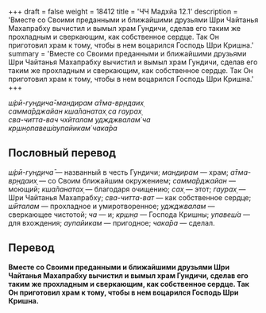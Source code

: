 +++
draft = false
weight = 18412
title = 'ЧЧ Мадхйа 12.1'
description = 'Вместе со Своими преданными и ближайшими друзьями Шри Чайтанья Махапрабху вычистил и вымыл храм Гундичи, сделав его таким же прохладным и сверкающим, как собственное сердце. Так Он приготовил храм к тому, чтобы в нем воцарился Господь Шри Кришна.'
summary = 'Вместе со Своими преданными и ближайшими друзьями Шри Чайтанья Махапрабху вычистил и вымыл храм Гундичи, сделав его таким же прохладным и сверкающим, как собственное сердце. Так Он приготовил храм к тому, чтобы в нем воцарился Господь Шри Кришна.'
+++

_ш́рӣ-гун̣д̣ича̄-мандирам а̄тма-вр̣ндаих̣  
самма̄рджайан кша̄ланатах̣ са гаурах̣  
сва-читта-вач чхӣталам уджджвалам̇ ча  
кр̣шн̣опавеш́аупайикам̇ чака̄ра_

## Пословный перевод

_ш́рӣ_\-_гун̣д̣ича̄_ — названный в честь Гундичи; _мандирам_ — храм; _а̄тма_\-_вр̣ндаих̣_ — со Своим ближайшим окружением; _самма̄рджайан_ — моющий; _кша̄ланатах̣_ — благодаря очищению; _сах̣_ — этот; _гаурах̣_ — Шри Чайтанья Махапрабху; _сва_\-_читта_\-_ват_ — как собственное сердце; _ш́ӣталам_ — прохладное и умиротворенное; _уджджвалам_ — сверкающее чистотой; _ча_ — и; _кр̣шн̣а_ — Господа Кришны; _упавеш́а_ — для вхождения; _аупайикам_ — пригодное; _чака̄ра_ — сделал.

## Перевод

**Вместе со Своими преданными и ближайшими друзьями Шри Чайтанья Махапрабху вычистил и вымыл храм Гундичи, сделав его таким же прохладным и сверкающим, как собственное сердце. Так Он приготовил храм к тому, чтобы в нем воцарился Господь Шри Кришна.**
